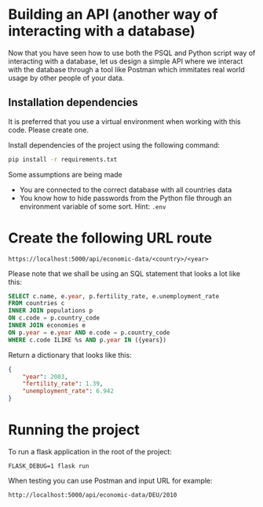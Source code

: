 # Building an API (another way of interacting with a database)

Now that you have seen how to use both the PSQL and Python script way of interacting with a database,
let us design a simple API where we interact with the database through a tool like Postman which immitates real world usage by other people of your data.

## Installation dependencies

It is preferred that you use a virtual environment when working with this code. Please create one.

Install dependencies of the project using the following command:

```bash
pip install -r requirements.txt
```

Some assumptions are being made
- You are connected to the correct database with all countries data
- You know how to hide passwords from the Python file through an environment variable of some sort. Hint: `.env`

# Create the following URL route

`https://localhost:5000/api/economic-data/<country>/<year>`

Please note that we shall be using an SQL statement that looks a lot like this:

```sql
SELECT c.name, e.year, p.fertility_rate, e.unemployment_rate
FROM countries c
INNER JOIN populations p
ON c.code = p.country_code
INNER JOIN economies e
ON p.year = e.year AND e.code = p.country_code
WHERE c.code ILIKE %s AND p.year IN ({years})
```

Return a dictionary that looks like this:


```json
{
    "year": 2003,
    "fertility_rate": 1.39,
    "unemployment_rate": 6.942
}
```

# Running the project

To run a flask application in the root of the project:

`FLASK_DEBUG=1 flask run`

When testing you can use Postman and input URL for example:

`http://localhost:5000/api/economic-data/DEU/2010`